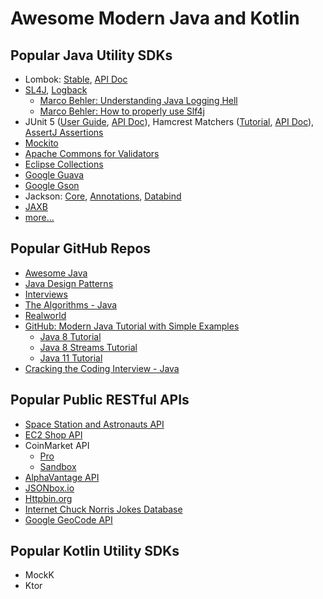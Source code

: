 # Awesome Modern Java and Kotlin

## Popular Java Utility SDKs
- Lombok: [Stable](https://projectlombok.org/features/all), [API Doc](https://projectlombok.org/api/)
- [SL4J](http://www.slf4j.org/manual.html), [Logback](https://stackify.com/logging-logback/)
  + [Marco Behler: Understanding Java Logging Hell](https://www.youtube.com/watch?v=czPt3UFSK4Q)
  + [Marco Behler: How to properly use Slf4j](https://www.youtube.com/watch?v=JahvBA-PQFM)
- JUnit 5 ([User Guide](https://junit.org/junit5/docs/current/user-guide/), [API Doc](https://junit.org/junit5/docs/current/api/org.junit.jupiter.api/org/junit/jupiter/api/package-summary.html)), Hamcrest Matchers ([Tutorial](http://hamcrest.org/JavaHamcrest/tutorial), [API Doc](http://hamcrest.org/JavaHamcrest/javadoc/2.2/)), [AssertJ Assertions](https://assertj.github.io/doc/)
- [Mockito](https://javadoc.io/doc/org.mockito/mockito-core/latest/org/mockito/Mockito.html)
- [Apache Commons for Validators](https://commons.apache.org/components.html)
- [Eclipse Collections](https://medium.com/oracledevs/ten-reasons-to-use-eclipse-collections-91593104af9d)
- [Google Guava](https://github.com/google/guava)
- [Google Gson](https://github.com/google/gson/blob/master/UserGuide.md)
- Jackson: [Core](https://github.com/FasterXML/jackson-core), [Annotations](https://github.com/FasterXML/jackson-annotations), [Databind](https://github.com/FasterXML/jackson-databind)
- [JAXB](https://javaee.github.io/jaxb-v2/doc/user-guide/release-documentation.html)
- [more...](https://towardsdatascience.com/25-lesser-known-java-libraries-you-should-try-ff8abd354a94)

## Popular GitHub Repos
- [Awesome Java](https://github.com/akullpp/awesome-java)
- [Java Design Patterns](https://github.com/iluwatar/java-design-patterns)
- [Interviews](https://github.com/kdn251/interviews)
- [The Algorithms - Java](https://github.com/TheAlgorithms/Java)
- [Realworld](https://github.com/gothinkster/realworld)
- [GitHub: Modern Java Tutorial with Simple Examples](https://github.com/winterbe/java8-tutorial)
  + [Java 8 Tutorial](https://winterbe.com/posts/2014/03/16/java-8-tutorial/)
  + [Java 8 Streams Tutorial](https://winterbe.com/posts/2014/07/31/java8-stream-tutorial-examples/)
  + [Java 11 Tutorial](https://winterbe.com/posts/2018/09/24/java-11-tutorial/)
- [Cracking the Coding Interview - Java](https://github.com/careercup/CtCI-6th-Edition)

## Popular Public RESTful APIs
- [Space Station and Astronauts API](http://open-notify.org/)
- [EC2 Shop API](https://ec2.shop/)
- CoinMarket API
  + [Pro](https://pro.coinmarketcap.com/account/)
  + [Sandbox](https://sandbox.coinmarketcap.com/account/)
- [AlphaVantage API](https://www.alphavantage.co/documentation/)
- [JSONbox.io](https://jsonbox.io/)
- [Httpbin.org](https://httpbin.org/)
- [Internet Chuck Norris Jokes Database](http://www.icndb.com/api/)
- [Google GeoCode API](https://developers.google.com/maps/documentation/geocoding/start)

## Popular Kotlin Utility SDKs
- MockK
- Ktor